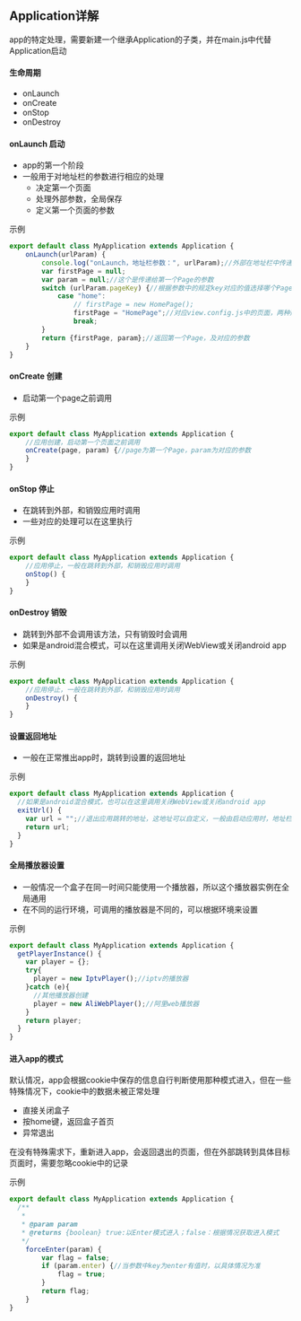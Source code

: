 ## Application详解

app的特定处理，需要新建一个继承Application的子类，并在main.js中代替Application启动

#### 生命周期

* onLaunch
* onCreate
* onStop
* onDestroy

#### onLaunch 启动

* app的第一个阶段
* 一般用于对地址栏的参数进行相应的处理
    * 决定第一个页面
    * 处理外部参数，全局保存
    * 定义第一个页面的参数

示例

```javascript
export default class MyApplication extends Application {
    onLaunch(urlParam) {
        console.log("onLaunch，地址栏参数：", urlParam);//外部在地址栏中传递的参数
        var firstPage = null;
        var param = null;//这个是传递给第一个Page的参数
        switch (urlParam.pageKey) {//根据参数中的规定key对应的值选择哪个Page是第一个Page
            case "home":
                // firstPage = new HomePage();
                firstPage = "HomePage";//对应view.config.js中的页面，两种形式都是可以的，但建议使用这种
                break;
        }
        return {firstPage, param};//返回第一个Page，及对应的参数
    }
}

```

#### onCreate 创建

* 启动第一个page之前调用

示例

```javascript
export default class MyApplication extends Application {
    //应用创建，启动第一个页面之前调用
    onCreate(page, param) {//page为第一个Page，param为对应的参数
    }
}

```

#### onStop 停止

* 在跳转到外部，和销毁应用时调用
* 一些对应的处理可以在这里执行

示例

```javascript
export default class MyApplication extends Application {
    //应用停止，一般在跳转到外部，和销毁应用时调用
    onStop() {
    }
}

```

#### onDestroy 销毁

* 跳转到外部不会调用该方法，只有销毁时会调用
* 如果是android混合模式，可以在这里调用关闭WebView或关闭android app

示例

```javascript
export default class MyApplication extends Application {
    //应用停止，一般在跳转到外部，和销毁应用时调用
    onDestroy() {
    }
}
```  

#### 设置返回地址

* 一般在正常推出app时，跳转到设置的返回地址

示例

```javascript
export default class MyApplication extends Application {
  //如果是android混合模式，也可以在这里调用关闭WebView或关闭android app
  exitUrl() {
    var url = "";//退出应用跳转的地址，这地址可以自定义，一般由启动应用时，地址栏中的参数，比如：backUrl、returnUrl等
    return url;
  }
}
```

#### 全局播放器设置

* 一般情况一个盒子在同一时间只能使用一个播放器，所以这个播放器实例在全局通用
* 在不同的运行环境，可调用的播放器是不同的，可以根据环境来设置

示例

```javascript
export default class MyApplication extends Application {
  getPlayerInstance() {
    var player = {};
    try{
      player = new IptvPlayer();//iptv的播放器
    }catch (e){
      //其他播放器创建
      player = new AliWebPlayer();//阿里web播放器
    }
    return player;
  }
}
```

#### 进入app的模式

默认情况，app会根据cookie中保存的信息自行判断使用那种模式进入，但在一些特殊情况下，cookie中的数据未被正常处理
* 直接关闭盒子
* 按home键，返回盒子首页
* 异常退出

在没有特殊需求下，重新进入app，会返回退出的页面，但在外部跳转到具体目标页面时，需要忽略cookie中的记录

示例

```javascript
export default class MyApplication extends Application {
  /**
   * 
   * @param param
   * @returns {boolean} true:以Enter模式进入；false：根据情况获取进入模式
   */
    forceEnter(param) {
        var flag = false;
        if (param.enter) {//当参数中key为enter有值时，以具体情况为准
            flag = true;
        }
        return flag;
    }
}


```